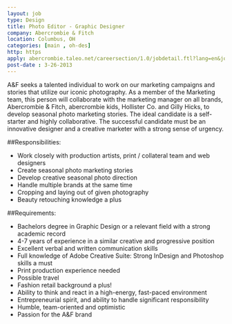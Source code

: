 ```yaml
---
layout: job
type: Design
title: Photo Editor - Graphic Designer
company: Abercrombie & Fitch
location: Columbus, OH
categories: [main , oh-des]
http: https
apply: abercrombie.taleo.net/careersection/1.0/jobdetail.ftl?lang=en&job=51460
post-date : 3-26-2013
---
```


A&F seeks a talented individual to work on our marketing campaigns and stories that utilize our iconic photography.  As a member of the Marketing team, this person will collaborate with the marketing manager on all brands, Abercrombie & Fitch, abercrombie kids, Hollister Co. and Gilly Hicks, to develop seasonal photo marketing stories. The ideal candidate is a self-starter and highly collaborative. The successful candidate must be an innovative designer and a creative marketer with a strong sense of urgency.

##Responsibilities:

* Work closely with production artists, print / collateral team and web designers
* Create seasonal photo marketing stories
* Develop creative seasonal photo direction
* Handle multiple brands at the same time
* Cropping and laying out of given photography
* Beauty retouching knowledge a plus

##Requirements:

* Bachelors degree in Graphic Design or a relevant field with a strong academic record
* 4-7 years of experience in a similar creative and progressive position
* Excellent verbal and written communication skills
* Full knowledge of Adobe Creative Suite: Strong InDesign and Photoshop skills a must
* Print production experience needed
* Possible travel
* Fashion retail background a plus!
* Ability to think and react in a high-energy, fast-paced environment
* Entrepreneurial spirit, and ability to handle significant responsibility
* Humble, team-oriented and optimistic
* Passion for the A&F brand

